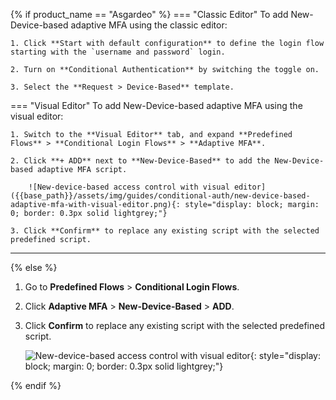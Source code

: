 {% if product_name == "Asgardeo" %}
=== "Classic Editor"
    To add New-Device-based adaptive MFA using the classic editor:

    1. Click **Start with default configuration** to define the login flow starting with the `username and password` login.

    2. Turn on **Conditional Authentication** by switching the toggle on.

    3. Select the **Request > Device-Based** template.

=== "Visual Editor"
    To add New-Device-based adaptive MFA using the visual editor:

    1. Switch to the **Visual Editor** tab, and expand **Predefined Flows** > **Conditional Login Flows** > **Adaptive MFA**.

    2. Click **+ ADD** next to **New-Device-Based** to add the New-Device-based adaptive MFA script.

        ![New-device-based access control with visual editor]({{base_path}}/assets/img/guides/conditional-auth/new-device-based-adaptive-mfa-with-visual-editor.png){: style="display: block; margin: 0; border: 0.3px solid lightgrey;"}

    3. Click **Confirm** to replace any existing script with the selected predefined script.

---
{% else %}

1. Go to **Predefined Flows** > **Conditional Login Flows**.

2. Click **Adaptive MFA** > **New-Device-Based** > **ADD**.

3. Click **Confirm** to replace any existing script with the selected predefined script.

    ![New-device-based access control with visual editor]({{base_path}}/assets/img/guides/conditional-auth/new-device-based-adaptive-mfa-with-visual-editor.png){: style="display: block; margin: 0; border: 0.3px solid lightgrey;"}

{% endif %}